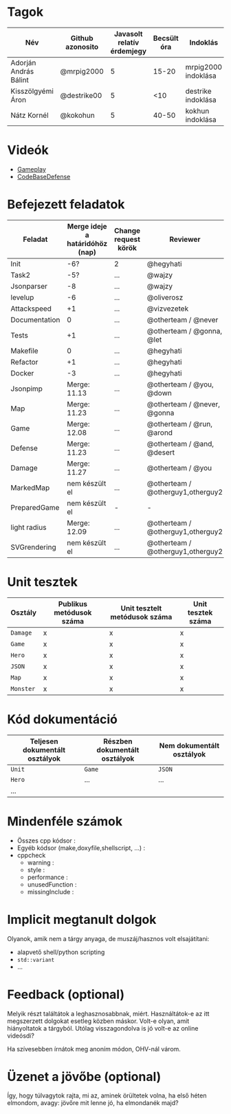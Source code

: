 # Tagok

| Név | Github azonosito  | Javasolt relatív érdemjegy | Becsült óra | Indoklás  | 
| --- | ---- | --- | ------------------ | --------- |
| Adorján András Bálint | @mrpig2000 | 5 | 15-20 | mrpig2000 indoklása |
| Kisszölgyémi Áron | @destrike00 | 5 | <10 | destrike indoklása |
| Nátz Kornél | @kokohun | 5 | 40-50 | kokhun indoklása |


# Videók

 - [Gameplay](/videos/gameplay.mp4)
 - [CodeBaseDefense](/videos/codebasedefense.mp4)

# Befejezett feladatok

| Feladat | Merge ideje a határidóhöz (nap) | Change request körök | Reviewer | 
| ------- | ------------------------------- | -------------------- | -------- |
| Init | -6? | 2 | @hegyhati | 
| Task2 | -5? | ... | @wajzy |
| Jsonparser | -8 | ... | @wajzy |
| levelup | -6 | ... | @oliverosz |
| Attackspeed | +1 | ... | @vizvezetek |
| Documentation | 0 | ... | @otherteam / @never |
| Tests | +1 | ... | @otherteam / @gonna, @let |
| Makefile | 0 | ... | @hegyhati |
| Refactor | +1 | ... | @hegyhati |
| Docker | -3 | ... | @hegyhati |
| Jsonpimp | Merge: 11.13 | ... | @otherteam / @you, @down |
| Map | Merge: 11.23 | ... | @otherteam / @never, @gonna |
| Game | Merge: 12.08 | ... | @otherteam / @run, @arond |
| Defense | Merge: 11.23 | ... | @otherteam / @and, @desert |
| Damage | Merge: 11.27 | ... | @otherteam / @you  |
| MarkedMap | nem készült el | ... | @otherteam / @otherguy1,otherguy2 |
| PreparedGame | nem készült el | - | -
| light radius | Merge: 12.09 | ... | @otherteam / @otherguy1,otherguy2 |
| SVGrendering | nem készült el | ... | @otherteam / @otherguy1,otherguy2 |

# Unit tesztek

| Osztály | Publikus metódusok száma | Unit tesztelt metódusok száma | Unit tesztek száma |
| --- | --- | --- | --- |
| `Damage` | x | x | x |
| `Game` | x | x | x | 
| `Hero` | x | x | x | 
| `JSON` | x | x | x | 
| `Map` | x | x | x | 
| `Monster` | x | x | x | 

# Kód dokumentáció

| Teljesen dokumentált osztályok | Részben dokumentált osztályok | Nem dokumentált osztályok |
| --- | --- | --- | 
| `Unit` | `Game` | `JSON` | 
| `Hero` | ... | ... |  
| ... |


# Mindenféle számok

 - Összes cpp kódsor :
 - Egyéb kódsor (make,doxyfile,shellscript, ...) :
 - cppcheck
   - warning :
   - style :
   - performance :
   - unusedFunction : 
   - missingInclude : 
 
# Implicit megtanult dolgok
Olyanok, amik nem a tárgy anyaga, de muszáj/hasznos volt elsajátítani:
 - alapvető shell/python scripting
 - `std::variant`
 - ...

# Feedback (optional)
 
Melyik részt találtátok a leghasznosabbnak, miért. Használtátok-e az itt megszerzett dolgokat esetleg közben máskor. Volt-e olyan, amit hiányoltatok a tárgyból. Utólag visszagondolva is jó volt-e az online videósdi?

Ha szívesebben írnátok meg anoním módon, OHV-nál várom.

# Üzenet a jövőbe (optional)

Így, hogy túlvagytok rajta, mi az, aminek örültetek volna, ha első héten elmondom, avagy: jövőre mit lenne jó, ha elmondanék majd?
